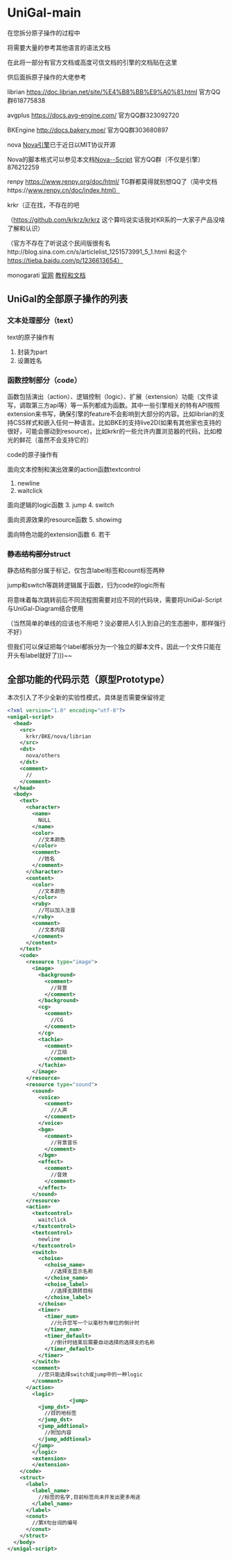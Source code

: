 # UniGal-main



在您拆分原子操作的过程中

将需要大量的参考其他语言的语法文档

在此将一部分有官方文档或高度可信文档的引擎的文档贴在这里

供后面拆原子操作的大佬参考

librian https://doc.librian.net/site/%E4%B8%BB%E9%A0%81.html 官方QQ群618775838

avgplus https://docs.avg-engine.com/ 官方QQ群323092720

BKEngine http://docs.bakery.moe/ 官方QQ群303680897

nova [Nova引擎](https://github.com/huisedenanhai/Nova)已于近日以MIT协议开源

Nova的脚本格式可以参见本文档[Nova--Script](https://github.com/huisedenanhai/Nova/blob/master/doc/novascript.md)
 官方QQ群（不仅是引擎）876212259

renpy https://www.renpy.org/doc/html/ TG群都莫得就别想QQ了（简中文档https://www.renpy.cn/doc/index.html）

krkr（正在找，不存在的吧

（https://github.com/krkrz/krkrz  这个算吗说实话我对KR系的一大家子产品没啥了解和认识）

（官方不存在了听说这个民间版很有名http://blog.sina.com.cn/s/articlelist_1251573991_5_1.html 和这个 https://tieba.baidu.com/p/1236613654）

monogarati [官网](https://monogatari.io/)  [教程和文档](https://developers.monogatari.io/documentation/)



## UniGal的全部原子操作的列表

### 文本处理部分（text）

text的原子操作有

1. 封装为part
2. 设置姓名

### 函数控制部分（code）

函数包括演出（action）、逻辑控制（logic）、扩展（extension）功能（文件读写，调取第三方api等）等一系列都成为函数。其中一些引擎相关的特有API按照extension来书写，确保引擎的feature不会影响到大部分的内容。比如librian的支持CSS样式和嵌入任何一种语言。比如BKE的支持live2D(如果有其他家也支持的很好，可能会挪动到resource)，比如krkr的一些允许内置浏览器的代码，比如橙光的鲜花（虽然不会支持它的）

code的原子操作有

面向文本控制和演出效果的action函数textcontrol

1. newline
2. waitclick

面向逻辑的logic函数
3. jump
4. switch

面向资源效果的resource函数
5. showimg

面向特色功能的extension函数
6. 若干

### ~~静态结构部分~~struct

静态结构部分属于标记，仅包含label标签和count标签两种

jump和switch等跳转逻辑属于函数，归为code的logic所有

将意味着每次跳转前后不同流程图需要对应不同的代码块，需要将UniGal-Script与UniGal-Diagram结合使用

（当然简单的单线的应该也不用吧？没必要把人引入到自己的生态圈中，那样强行不好）

但我们可以保证把每个label都拆分为一个独立的脚本文件，因此一个文件只能在开头有label就好了)))~~

## 全部功能的代码示范（原型Prototype）

本次引入了不少全新的实验性模式，具体是否需要保留待定

```XML
<?xml version="1.0" encoding="utf-8"?>
<unigal-script>
  <head>
    <src>
      krkr/BKE/nova/librian
    </src>
    <dst>
      nova/others
    </dst>
    <comment>
      //
    </comment>
  </head>
  <body>
    <text>
      <character>
        <name>
          NULL
        </name>
        <color>
          //文本颜色
        </color>
        <comment>
          //姓名
        </comment>
      </character>
      <content>
        <color>
          //文本颜色
        </color>
        <ruby>
          //可以加入注音
        </ruby>
        <comment>
          //文本内容
        </comment>
      </content>
    </text>
    <code>
      <resource type="image">
        <image>
          <background>
            <comment>
              //背景
            </comment>
          </background>
          <cg>
            <comment>
              //CG
            </comment>
          </cg>
          <tachie>
            <comment>
              //立绘
            </comment>
          </tachie>
        </image>
      </resource>
      <resource type="sound">
        <sound>
          <voice>
            <comment>
              //人声
            </comment>
          </voice>
          <bgm>
            <comment>
              //背景音乐
            </comment>
          </bgm>
          <effect>
            <comment>
              //音效
            </comment>
          </effect>
        </sound>
      </resource>
      <action>
        <textcontrol>
          waitclick
        </textcontrol>
        <textcontrol>
          newline
        </textcontrol>
        <switch>
          <choise>
            <choise_name>
              //选择支显示名称
            </choise_name>
            <choise_label>
              //选择支跳转目标
            </choise_label>
          </choise>
          <timer>
            <timer_num>
              //允许您写一个以毫秒为单位的倒计时
            </timer_num>
            <timer_default>
              //倒计时结束后需要自动选择的选择支的名称
            </timer_default>
          </timer>
        </switch>
        <comment>
          //您只能选择switch或jump中的一种logic
        </comment>
      </action>
        <logic>
                    <jump>
          <jump_dst>
            //目的地标签
          </jump_dst>
          <jump_addtional>
            //附加内容
          </jump_addtional>
        </jump>
        </logic>
        <extension>
        </extension>
    </code>
    <struct>
      <label>
        <label_name>
          //标签的名字,目前标签尚未开发出更多用途
        </label_name>
      </label>
      <conut>
        //第X句台词的编号
      </conut>
    </struct>
  </body>
</unigal-script>
```

